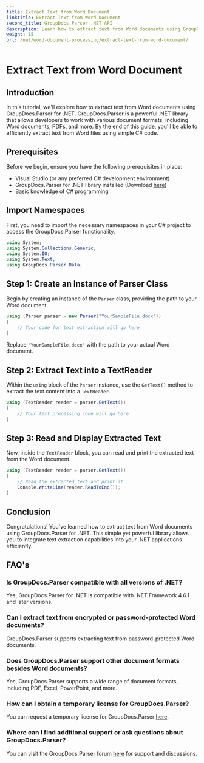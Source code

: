 ```yaml
---
title: Extract Text from Word Document
linktitle: Extract Text from Word Document
second_title: GroupDocs.Parser .NET API
description: Learn how to extract text from Word documents using GroupDocs.Parser for .NET. Step-by-step guide with code examples.
weight: 15
url: /net/word-document-processing/extract-text-from-word-document/
---
```


# Extract Text from Word Document

## Introduction
In this tutorial, we'll explore how to extract text from Word documents using GroupDocs.Parser for .NET. GroupDocs.Parser is a powerful .NET library that allows developers to work with various document formats, including Word documents, PDFs, and more. By the end of this guide, you'll be able to efficiently extract text from Word files using simple C# code.
## Prerequisites
Before we begin, ensure you have the following prerequisites in place:
- Visual Studio (or any preferred C# development environment)
- GroupDocs.Parser for .NET library installed (Download [here](https://releases.groupdocs.com/parser/net/))
- Basic knowledge of C# programming

## Import Namespaces
First, you need to import the necessary namespaces in your C# project to access the GroupDocs.Parser functionality.
```csharp
using System;
using System.Collections.Generic;
using System.IO;
using System.Text;
using GroupDocs.Parser.Data;
```
## Step 1: Create an Instance of Parser Class
Begin by creating an instance of the `Parser` class, providing the path to your Word document.
```csharp
using (Parser parser = new Parser("YourSampleFile.docx"))
{
    // Your code for text extraction will go here
}
```
Replace `"YourSampleFile.docx"` with the path to your actual Word document.
## Step 2: Extract Text into a TextReader
Within the `using` block of the `Parser` instance, use the `GetText()` method to extract the text content into a `TextReader`.
```csharp
using (TextReader reader = parser.GetText())
{
    // Your text processing code will go here
}
```
## Step 3: Read and Display Extracted Text
Now, inside the `TextReader` block, you can read and print the extracted text from the Word document.
```csharp
using (TextReader reader = parser.GetText())
{
    // Read the extracted text and print it
    Console.WriteLine(reader.ReadToEnd());
}
```

## Conclusion
Congratulations! You've learned how to extract text from Word documents using GroupDocs.Parser for .NET. This simple yet powerful library allows you to integrate text extraction capabilities into your .NET applications efficiently.

## FAQ's
### Is GroupDocs.Parser compatible with all versions of .NET?
Yes, GroupDocs.Parser for .NET is compatible with .NET Framework 4.6.1 and later versions.
### Can I extract text from encrypted or password-protected Word documents?
GroupDocs.Parser supports extracting text from password-protected Word documents.
### Does GroupDocs.Parser support other document formats besides Word documents?
Yes, GroupDocs.Parser supports a wide range of document formats, including PDF, Excel, PowerPoint, and more.
### How can I obtain a temporary license for GroupDocs.Parser?
You can request a temporary license for GroupDocs.Parser [here](https://purchase.groupdocs.com/temporary-license/).
### Where can I find additional support or ask questions about GroupDocs.Parser?
You can visit the GroupDocs.Parser forum [here](https://forum.groupdocs.com/c/parser/17) for support and discussions.
